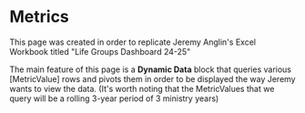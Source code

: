 # Metrics
This page was created in order to replicate Jeremy Anglin's Excel Workbook titled "Life Groups Dashboard 24-25"

The main feature of this page is a **Dynamic Data** block that queries various [MetricValue] rows and pivots them in order to be displayed the way Jeremy wants to view the data.
(It's worth noting that the MetricValues that we query will be a rolling 3-year period of 3 ministry years)